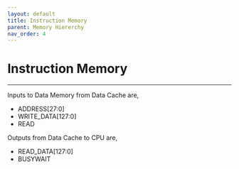 ```yaml
---
layout: default
title: Instruction Memory
parent: Memory Hiererchy
nav_order: 4
---
```


# Instruction Memory

---

Inputs‌ ‌to‌ ‌Data‌ ‌Memory‌ ‌from‌ ‌Data‌ ‌Cache‌ ‌are,‌ ‌

- ADDRESS[27:0]‌ ‌
- WRITE_DATA[127:0]‌ ‌
- READ‌ ‌
  ‌

Outputs‌ ‌from‌ ‌Data‌ ‌Cache‌ ‌to‌ ‌CPU‌ ‌are,‌ ‌

- READ_DATA[127:0]‌ ‌
- BUSYWAIT‌
